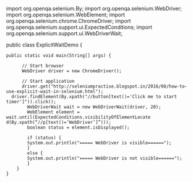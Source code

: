 import org.openqa.selenium.By;
import org.openqa.selenium.WebDriver;
import org.openqa.selenium.WebElement;
import org.openqa.selenium.chrome.ChromeDriver;
import org.openqa.selenium.support.ui.ExpectedConditions;
import org.openqa.selenium.support.ui.WebDriverWait;
 
public class ExplicitWaitDemo {
 
	public static void main(String[] args) {
 
		  // Start browser
		  WebDriver driver = new ChromeDriver();
 
		  // Start application
		  driver.get("http://seleniumpractise.blogspot.in/2016/08/how-to-use-explicit-wait-in-selenium.html");
      driver.findElement(By.xpath("//button[text()='Click me to start timer']")).click();
			WebDriverWait wait = new WebDriverWait(driver, 20);
			WebElement element = wait.until(ExpectedConditions.visibilityOfElementLocate			d(By.xpath(“//p[text()=‘WebDriver’]”)));
			boolean status = element.isDisplayed();
 
			if (status) {
			System.out.println("===== WebDriver is visible======");
			}
			else {
			System.out.println("===== WebDriver is not visible======");
			}
		}
	}
